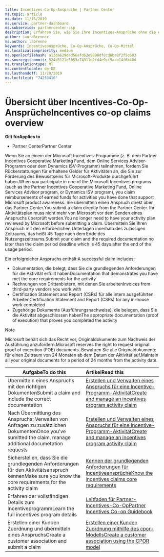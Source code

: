 ```yaml
---
title: Incentives-Co-Op-Ansprüche | Partner Center
ms.topic: article
ms.date: 11/15/2019
ms.service: partner-dashboard
ms.subservice: partnercenter-csp
description: Erfahren Sie, wie Sie Ihre Incentives-Ansprüche ohne die erforderliche Komponente einreichen, damit der Aktivitätsplan überprüft wird.
author: LauraBrenner
ms.author: labrenne
keywords: Incentiveansprüche, Co-Op-Ansprüche, Co-Op-Mittel
ms.localizationpriority: medium
ms.openlocfilehash: a13da629dad56afd62e9898df8cd6ba8f2f5c603
ms.sourcegitcommit: 524d3121e5053a74911e2fd4e9cf5aab14f6b48d
ms.translationtype: MT
ms.contentlocale: de-DE
ms.lasthandoff: 11/20/2019
ms.locfileid: "74253410"
---
```

# <a name="incentives-co-op-claims-overview"></a><span data-ttu-id="af173-104">Übersicht über Incentives-Co-Op-Ansprüche</span><span class="sxs-lookup"><span data-stu-id="af173-104">Incentives co-op claims overview</span></span>

<span data-ttu-id="af173-105">**Gilt für**</span><span class="sxs-lookup"><span data-stu-id="af173-105">**Applies to**</span></span>

- <span data-ttu-id="af173-106">Partner Center</span><span class="sxs-lookup"><span data-stu-id="af173-106">Partner Center</span></span>

<span data-ttu-id="af173-107">Wenn Sie an einem der Microsoft Incentives-Programme (z. B. dem Partner Incentives Cooperative Marketing Fund, dem Online Services Advisor-Programm oder dem Dynamics ISV-Programm) teilnehmen, fordern Sie Rückerstattungen für erhaltene Gelder für Aktivitäten an, die Sie zur Förderung des Bewusstseins für Microsoft-Produkte durchgeführt haben.</span><span class="sxs-lookup"><span data-stu-id="af173-107">When you participate in one of the Microsoft Incentives programs (such as the Partner Incentives Cooperative Marketing Fund, Online Services Advisor program, or Dynamics ISV program), you claim reimbursements of earned funds for activities you have done that support Microsoft product awareness.</span></span> <span data-ttu-id="af173-108">Sie übermitteln einen Anspruch direkt über das Partner Center.</span><span class="sxs-lookup"><span data-stu-id="af173-108">You submit a claim directly from the Partner Center.</span></span> <span data-ttu-id="af173-109">Ihr Aktivitätsplan muss nicht mehr von Microsoft vor dem Senden eines Anspruchs überprüft werden.</span><span class="sxs-lookup"><span data-stu-id="af173-109">You no longer need to have your activity plan reviewed by Microsoft before submitting a claim.</span></span> <span data-ttu-id="af173-110">Übermitteln Sie Ihren Anspruch mit den erforderlichen Unterlagen innerhalb des zulässigen Zeitraums, das heißt 45 Tage nach dem Ende des Nutzungszeitraums.</span><span class="sxs-lookup"><span data-stu-id="af173-110">Submit your claim and the required documentation no later than the claim period deadline which is 45 days after the end of the usage period.</span></span> 

<span data-ttu-id="af173-111">Ein erfolgreicher Anspruchs enthält:</span><span class="sxs-lookup"><span data-stu-id="af173-111">A successful claim includes:</span></span>

- <span data-ttu-id="af173-112">Dokumentation, die belegt, dass Sie die grundlegenden Anforderungen für die Aktivität erfüllt haben</span><span class="sxs-lookup"><span data-stu-id="af173-112">Documentation that demonstrates you have met the core requirements for the activity</span></span>
- <span data-ttu-id="af173-113">Rechnungen von Drittanbietern, mit denen Sie arbeiten</span><span class="sxs-lookup"><span data-stu-id="af173-113">Invoices from third-party vendors you work with</span></span>
- <span data-ttu-id="af173-114">Certification Statement and Report (CSRs) für alle intern ausgeführten Arbeiten</span><span class="sxs-lookup"><span data-stu-id="af173-114">Certification Statement and Report (CSRs) for any in-house work completed</span></span>
- <span data-ttu-id="af173-115">Zugehörige Dokumente (Ausführungsnachweise), die belegen, dass Sie die Aktivität abgeschlossen haben</span><span class="sxs-lookup"><span data-stu-id="af173-115">The appropriate documentation (proof of execution) that proves you completed the activity</span></span> 

>[!NOTE]
><span data-ttu-id="af173-116">Microsoft behält sich das Recht vor, Originaldokumente zum Nachweis der Ausführung anzufordern.</span><span class="sxs-lookup"><span data-stu-id="af173-116">Microsoft reserves the right to request original proof of execution (POE) documents.</span></span> <span data-ttu-id="af173-117">Bewahren Sie alle Originaldokumente für einen Zeitraum von 24 Monaten ab dem Datum der Aktivität auf.</span><span class="sxs-lookup"><span data-stu-id="af173-117">Maintain all your original documents for a period of 24 months from the activity date.</span></span> 

|<span data-ttu-id="af173-118">**Aufgabe**</span><span class="sxs-lookup"><span data-stu-id="af173-118">**To do this**</span></span>   |<span data-ttu-id="af173-119">**Artikel**</span><span class="sxs-lookup"><span data-stu-id="af173-119">**Read this**</span></span>   |
|-----------------|:--------------------------------------|
|<span data-ttu-id="af173-120">Übermitteln eines Anspruchs mit den richtigen Dokumenten</span><span class="sxs-lookup"><span data-stu-id="af173-120">Submit a claim and include the correct documentation</span></span>|[<span data-ttu-id="af173-121">Erstellen und Verwalten eines Anspruchs für eine Incentive-Programm-Aktivität</span><span class="sxs-lookup"><span data-stu-id="af173-121">Create and manage an incentives program activity claim</span></span>](create-incentives-claims.md)|
|<span data-ttu-id="af173-122">Nach Übermittlung des Anspruchs: Verwalten von Anfragen zu zusätzlichen Dokumenten</span><span class="sxs-lookup"><span data-stu-id="af173-122">Once you've sumitted the claim, manage additional documetation requests</span></span>|[<span data-ttu-id="af173-123">Erstellen und Verwalten eines Anspruchs für eine Incentive-Programm-Aktivität</span><span class="sxs-lookup"><span data-stu-id="af173-123">Create and manage an incentives program activity claim</span></span>](create-incentives-claims.md)  |
|<span data-ttu-id="af173-124">Sicherstellen, dass Sie die grundlegenden Anforderungen für den Aktivitätsanspruch kennen</span><span class="sxs-lookup"><span data-stu-id="af173-124">Make sure you know the core requirements for the activity claim</span></span>|[<span data-ttu-id="af173-125">Kennen der grundlegenden Anforderungen für Incentiveansprüche</span><span class="sxs-lookup"><span data-stu-id="af173-125">Know the incentives claims core requirements</span></span>](core-requirements.md)   |
|<span data-ttu-id="af173-126">Erfahren der vollständigen Details zum Incentiveprogramm</span><span class="sxs-lookup"><span data-stu-id="af173-126">Learn the full incentives program details</span></span>|[<span data-ttu-id="af173-127">Leitfaden für Partner-Incentives-Co-Op</span><span class="sxs-lookup"><span data-stu-id="af173-127">Partner Incentives Co-op Guidebook</span></span>](https://assets.microsoft.com/coop-guidebook.pdf)
|<span data-ttu-id="af173-128">Erstellen einer Kunden Zuordnung und übermitteln eines Anspruchs</span><span class="sxs-lookup"><span data-stu-id="af173-128">Create a customer association and submit a claim</span></span> |[<span data-ttu-id="af173-129">Erstellen einer Kunden Zuordnung mithilfe des cpor-Modells</span><span class="sxs-lookup"><span data-stu-id="af173-129">Create a customer association using the CPOR model</span></span>](submit-osa-claim.md)|
                                                                                 
                                   
